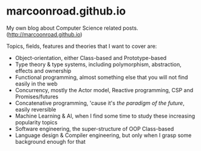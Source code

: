 # marcoonroad.github.io

My own blog about Computer Science related posts. (http://marcoonroad.github.io)

Topics, fields, features and theories that I want to cover are:
* Object-orientation, either Class-based and Prototype-based
* Type theory & type systems, including polymorphism, abstraction, effects and ownership
* Functional programming, almost something else that you will not find easily in the web
* Concurrency, mostly the Actor model, Reactive programming, CSP and Promises/futures
* Concatenative programming, 'cause it's _the paradigm of the future_, easily reversible
* Machine Learning & AI, when I find some time to study these increasing popularity topics
* Software engineering, the super-structure of OOP Class-based
* Language design & Compiler engineering, but only when I grasp some background enough for that
